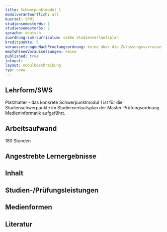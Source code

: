 ```yaml
---
title: Schwerpunktmodul 1
modulverantwortlich: all
kuerzel: SPM1
studiensemesterWs: 1
studiensemesterSs: 2
sprache: deutsch
zuordnung-zum-curriculum: siehe Studienverlaufsplan
kreditpunkte: 6
voraussetzungenNachPruefungsordnung: keine über die Zulassungsvorrausetzungen zum Studium hinausgehenden
empfohleneVoraussetzungen: keine
published: true
infourl: 
layout: modulbeschreibung
typ: spmw
---
```



## Lehrform/SWS
Platzhalter - das konkrete Schwerpunktmodul 1 ist für die Studienschwerpunkte im Studienverlaufsplan der Master-Prüfungsordnung Medieninformatik aufgeführt.

## Arbeitsaufwand
180 Stunden

## Angestrebte Lernergebnisse

## Inhalt

## Studien-/Prüfungsleistungen

## Medienformen

## Literatur


